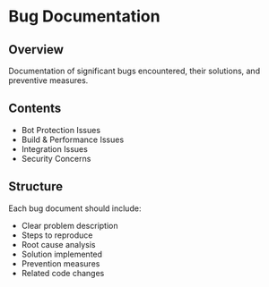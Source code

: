 # Bug Documentation

## Overview

Documentation of significant bugs encountered, their solutions, and preventive measures.

## Contents

- Bot Protection Issues
- Build & Performance Issues
- Integration Issues
- Security Concerns

## Structure

Each bug document should include:

- Clear problem description
- Steps to reproduce
- Root cause analysis
- Solution implemented
- Prevention measures
- Related code changes
